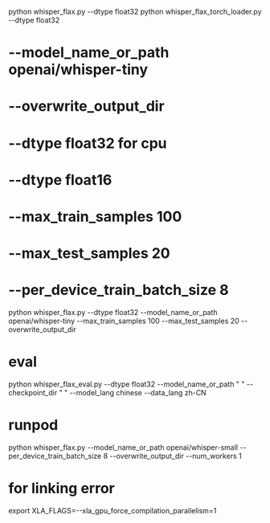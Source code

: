 python whisper_flax.py --dtype float32 
python whisper_flax_torch_loader.py --dtype float32 
# --model_name_or_path openai/whisper-tiny
# --overwrite_output_dir
# --dtype float32 for cpu
# --dtype float16
# --max_train_samples 100
# --max_test_samples 20
# --per_device_train_batch_size 8

python whisper_flax.py --dtype float32 --model_name_or_path openai/whisper-tiny --max_train_samples 100 --max_test_samples 20 --overwrite_output_dir

# eval
python whisper_flax_eval.py --dtype float32 --model_name_or_path " " --checkpoint_dir " " --model_lang chinese --data_lang zh-CN


# runpod
python whisper_flax.py --model_name_or_path openai/whisper-small --per_device_train_batch_size 8 --overwrite_output_dir --num_workers 1

# for linking error
export XLA_FLAGS=--xla_gpu_force_compilation_parallelism=1 

